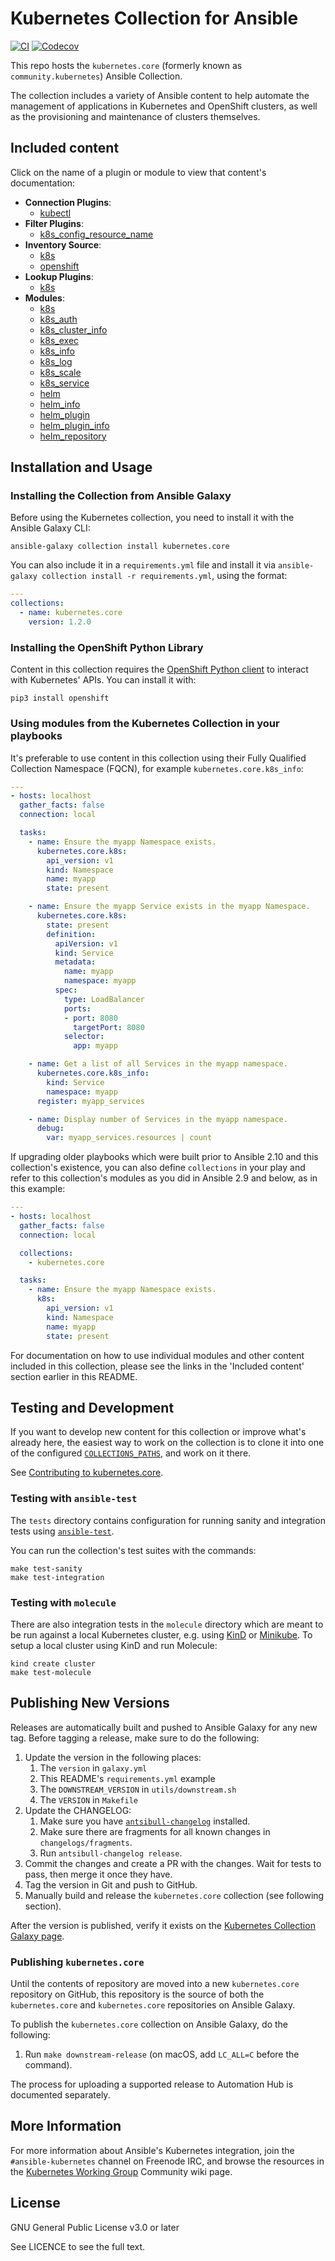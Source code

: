 # Kubernetes Collection for Ansible

[![CI](https://github.com/ansible-collections/kubernetes.core/workflows/CI/badge.svg?event=push)](https://github.com/ansible-collections/kubernetes.core/actions) [![Codecov](https://img.shields.io/codecov/c/github/ansible-collections/kubernetes.core)](https://codecov.io/gh/ansible-collections/kubernetes.core)

This repo hosts the `kubernetes.core` (formerly known as `community.kubernetes`) Ansible Collection.

The collection includes a variety of Ansible content to help automate the management of applications in Kubernetes and OpenShift clusters, as well as the provisioning and maintenance of clusters themselves.

## Included content

Click on the name of a plugin or module to view that content's documentation:

  - **Connection Plugins**:
    - [kubectl](https://docs.ansible.com/ansible/2.10/collections/community/kubernetes/kubectl_connection.html)
  - **Filter Plugins**:
    - [k8s_config_resource_name](https://docs.ansible.com/ansible/latest/user_guide/playbooks_filters.html#kubernetes-filters)
  - **Inventory Source**:
    - [k8s](https://docs.ansible.com/ansible/2.10/collections/community/kubernetes/k8s_inventory.html)
    - [openshift](https://docs.ansible.com/ansible/2.10/collections/community/kubernetes/openshift_inventory.html)
  - **Lookup Plugins**:
    - [k8s](https://docs.ansible.com/ansible/2.10/collections/community/kubernetes/k8s_lookup.html)
  - **Modules**:
    - [k8s](https://docs.ansible.com/ansible/2.10/collections/community/kubernetes/k8s_module.html)
    - [k8s_auth](https://docs.ansible.com/ansible/2.10/collections/community/kubernetes/k8s_auth_module.html)
    - [k8s_cluster_info](https://github.com/ansible-collections/kubernetes.core/blob/main/plugins/modules/k8s_cluster_info.py)
    - [k8s_exec](https://docs.ansible.com/ansible/2.10/collections/community/kubernetes/k8s_exec_module.html)
    - [k8s_info](https://docs.ansible.com/ansible/2.10/collections/community/kubernetes/k8s_info_module.html)
    - [k8s_log](https://docs.ansible.com/ansible/2.10/collections/community/kubernetes/k8s_log_module.html)
    - [k8s_scale](https://docs.ansible.com/ansible/2.10/collections/community/kubernetes/k8s_scale_module.html)
    - [k8s_service](https://docs.ansible.com/ansible/2.10/collections/community/kubernetes/k8s_service_module.html)
    - [helm](https://docs.ansible.com/ansible/2.10/collections/community/kubernetes/helm_module.html)
    - [helm_info](https://docs.ansible.com/ansible/2.10/collections/community/kubernetes/helm_info_module.html)
    - [helm_plugin](https://github.com/ansible-collections/kubernetes.core/blob/main/plugins/modules/helm_plugin.py)
    - [helm_plugin_info](https://github.com/ansible-collections/kubernetes.core/blob/main/plugins/modules/helm_plugin_info.py)
    - [helm_repository](https://docs.ansible.com/ansible/2.10/collections/community/kubernetes/helm_repository_module.html)

## Installation and Usage

### Installing the Collection from Ansible Galaxy

Before using the Kubernetes collection, you need to install it with the Ansible Galaxy CLI:

    ansible-galaxy collection install kubernetes.core

You can also include it in a `requirements.yml` file and install it via `ansible-galaxy collection install -r requirements.yml`, using the format:

```yaml
---
collections:
  - name: kubernetes.core
    version: 1.2.0
```

### Installing the OpenShift Python Library

Content in this collection requires the [OpenShift Python client](https://pypi.org/project/openshift/) to interact with Kubernetes' APIs. You can install it with:

    pip3 install openshift

### Using modules from the Kubernetes Collection in your playbooks

It's preferable to use content in this collection using their Fully Qualified Collection Namespace (FQCN), for example `kubernetes.core.k8s_info`:

```yaml
---
- hosts: localhost
  gather_facts: false
  connection: local

  tasks:
    - name: Ensure the myapp Namespace exists.
      kubernetes.core.k8s:
        api_version: v1
        kind: Namespace
        name: myapp
        state: present

    - name: Ensure the myapp Service exists in the myapp Namespace.
      kubernetes.core.k8s:
        state: present
        definition:
          apiVersion: v1
          kind: Service
          metadata:
            name: myapp
            namespace: myapp
          spec:
            type: LoadBalancer
            ports:
            - port: 8080
              targetPort: 8080
            selector:
              app: myapp

    - name: Get a list of all Services in the myapp namespace.
      kubernetes.core.k8s_info:
        kind: Service
        namespace: myapp
      register: myapp_services

    - name: Display number of Services in the myapp namespace.
      debug:
        var: myapp_services.resources | count
```

If upgrading older playbooks which were built prior to Ansible 2.10 and this collection's existence, you can also define `collections` in your play and refer to this collection's modules as you did in Ansible 2.9 and below, as in this example:

```yaml
---
- hosts: localhost
  gather_facts: false
  connection: local

  collections:
    - kubernetes.core

  tasks:
    - name: Ensure the myapp Namespace exists.
      k8s:
        api_version: v1
        kind: Namespace
        name: myapp
        state: present
```

For documentation on how to use individual modules and other content included in this collection, please see the links in the 'Included content' section earlier in this README.

## Testing and Development

If you want to develop new content for this collection or improve what's already here, the easiest way to work on the collection is to clone it into one of the configured [`COLLECTIONS_PATHS`](https://docs.ansible.com/ansible/latest/reference_appendices/config.html#collections-paths), and work on it there.

See [Contributing to kubernetes.core](CONTRIBUTING.md).

### Testing with `ansible-test`

The `tests` directory contains configuration for running sanity and integration tests using [`ansible-test`](https://docs.ansible.com/ansible/latest/dev_guide/testing_integration.html).

You can run the collection's test suites with the commands:

    make test-sanity
    make test-integration

### Testing with `molecule`

There are also integration tests in the `molecule` directory which are meant to be run against a local Kubernetes cluster, e.g. using [KinD](https://kind.sigs.k8s.io) or [Minikube](https://minikube.sigs.k8s.io). To setup a local cluster using KinD and run Molecule:

    kind create cluster
    make test-molecule

## Publishing New Versions

Releases are automatically built and pushed to Ansible Galaxy for any new tag. Before tagging a release, make sure to do the following:

  1. Update the version in the following places:
     1. The `version` in `galaxy.yml`
     2. This README's `requirements.yml` example
     3. The `DOWNSTREAM_VERSION` in `utils/downstream.sh`
     4. The `VERSION` in `Makefile`
  2. Update the CHANGELOG:
     1. Make sure you have [`antsibull-changelog`](https://pypi.org/project/antsibull-changelog/) installed.
     2. Make sure there are fragments for all known changes in `changelogs/fragments`.
     3. Run `antsibull-changelog release`.
  3. Commit the changes and create a PR with the changes. Wait for tests to pass, then merge it once they have.
  4. Tag the version in Git and push to GitHub.
  5. Manually build and release the `kubernetes.core` collection (see following section).

After the version is published, verify it exists on the [Kubernetes Collection Galaxy page](https://galaxy.ansible.com/community/kubernetes).

### Publishing `kubernetes.core`

Until the contents of repository are moved into a new `kubernetes.core` repository on GitHub, this repository is the source of both the `kubernetes.core` and `kubernetes.core` repositories on Ansible Galaxy.

To publish the `kubernetes.core` collection on Ansible Galaxy, do the following:

  1. Run `make downstream-release` (on macOS, add `LC_ALL=C` before the command).

The process for uploading a supported release to Automation Hub is documented separately.

## More Information

For more information about Ansible's Kubernetes integration, join the `#ansible-kubernetes` channel on Freenode IRC, and browse the resources in the [Kubernetes Working Group](https://github.com/ansible/community/wiki/Kubernetes) Community wiki page.

## License

GNU General Public License v3.0 or later

See LICENCE to see the full text.
